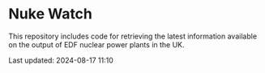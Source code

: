 # Nuke Watch

This repository includes code for retrieving the latest information available on the output of EDF nuclear power plants in the UK.

Last updated: 2024-08-17 11:10